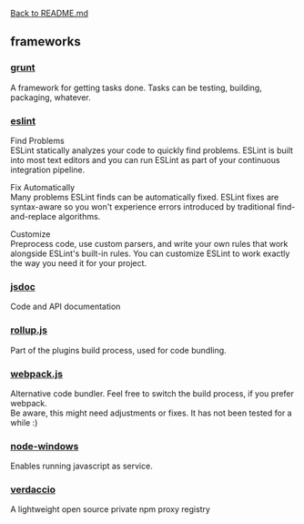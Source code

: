 [Back to README.md](../README.md)

## frameworks ##

### [grunt](https://gruntjs.com "Homepage of grunt") ###

A framework for getting tasks done. Tasks can be testing, building, packaging, whatever.

### [eslint](https://eslint.org/) ###

Find Problems  
ESLint statically analyzes your code to quickly find problems. ESLint is built into most text editors and you can run ESLint as part of your continuous integration pipeline.  

Fix Automatically  
Many problems ESLint finds can be automatically fixed. ESLint fixes are syntax-aware so you won't experience errors introduced by traditional find-and-replace algorithms.  

Customize  
Preprocess code, use custom parsers, and write your own rules that work alongside ESLint's built-in rules. You can customize ESLint to work exactly the way you need it for your project.

### [jsdoc](https://jsdoc.app/) ###

Code and API documentation

### [rollup.js](https://rollupjs.org/) ###

Part of the plugins build process, used for code bundling.

### [webpack.js](https://webpack.js.org/) ###

Alternative code bundler. Feel free to switch the build process, if you prefer webpack.  
Be aware, this might need adjustments or fixes. It has not been tested for a while :)

### [node-windows](https://github.com/coreybutler/node-windows#readme) ###

Enables running javascript as service.

### [verdaccio](https://verdaccio.org) ###

A lightweight open source private npm proxy registry

